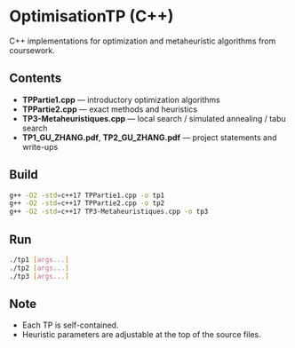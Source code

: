 # OptimisationTP (C++)

C++ implementations for optimization and metaheuristic algorithms from coursework.

## Contents
- **TPPartie1.cpp** — introductory optimization algorithms
- **TPPartie2.cpp** — exact methods and heuristics
- **TP3-Metaheuristiques.cpp** — local search / simulated annealing / tabu search
- **TP1_GU_ZHANG.pdf**, **TP2_GU_ZHANG.pdf** — project statements and write-ups

## Build
```sh
g++ -O2 -std=c++17 TPPartie1.cpp -o tp1
g++ -O2 -std=c++17 TPPartie2.cpp -o tp2
g++ -O2 -std=c++17 TP3-Metaheuristiques.cpp -o tp3
```
## Run
```sh
./tp1 [args...]
./tp2 [args...]
./tp3 [args...]
```
## Note
- Each TP is self-contained.
- Heuristic parameters are adjustable at the top of the source files.



